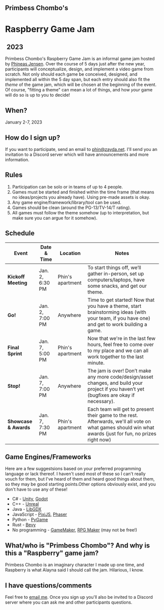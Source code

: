 ---
---

<div id="header">
<h2>Primbess Chombo's</h2>
<h1>Raspberry Game Jam</h1>
<h2 id="year">&nbsp;2023</h2>
</div>

Primbess Chombo's Raspberry Game Jam is an informal game jam hosted by [Phineas Jensen](/). Over the course of 5 days just after the new year, participants will conceptualize, design, and implement a video game from scratch. Not only should each game be conceived, designed, and implemented all within the 5 day span, but each entry should also fit the _theme_ of the game jam, which will be chosen at the beginning of the event. Of course, "fitting a theme" can mean a lot of things, and how _your_ game will do so is up to you to decide!

## When?

January 2-7, 2023

## How do I sign up?

If you want to participate, send an email to phin@zayda.net. I'll send you an invitation to a Discord server which will have announcements and more information.

## Rules
1. Participation can be solo or in teams of up to 4 people.
2. Games must be started and finished within the time frame (that means no ideas/projects you already have). Using pre-made assets is okay.
3. Any game engine/framework/library/tool can be used.
4. Games should be clean (around the PG-13/TV-14/T rating).
5. All games must follow the theme somehow (up to interpretation, but make sure you can argue for it somehow).

## Schedule

| Event                 | Date & Time     | Location         | Notes                                                                                                                                                     |
|-----------------------|-----------------|------------------|-----------------------------------------------------------------------------------------------------------------------------------------------------------|
| **Kickoff Meeting**   | Jan. 2, 6:30 PM | Phin's apartment | To start things off, we’ll gather in-person, set up computers/laptops, have some snacks, and get our theme.                                               |
| **Go!**               | Jan. 2, 7:00 PM | Anywhere         | Time to get started! Now that you have a theme, start brainstorming ideas (with your team, if you have one) and get to work building a game.              |
| **Final Sprint**      | Jan. 7, 5:00 PM | Phin's apartment | Now that we're in the last few hours, feel free to come over to my place and we can all work together to the last minute.                                 |
| **Stop!**             | Jan. 7, 7:00 PM | Anywhere         | The jam is over! Don’t make any more code/design/asset changes, and build your project if you haven’t yet (bugfixes are okay if necessary).               |
| **Showcase & Awards** | Jan. 7, 7:30 PM | Phin's apartment | Each team will get to present their game to the rest. Afterwards, we'll all vote on what games should win what awards (just for fun, no prizes right now) |

## Game Engines/Frameworks

Here are a few suggestsions based on your preferred programming language or lack thereof. I haven't used most of these so I can't really vouch for them, but I've heard of them and heard good things about them, so they may be good starting points.Other options obviously exist, and you don't have to use any of these!

- C# - [Unity](https://unity.com/), [Godot](http://godotengine.org/)
- C++ - [Unreal](http://unrealengine.com/)
- Java - [LibGDX](https://libgdx.com/)
- JavaScript - [PixiJS](https://pixijs.com/), [Phaser](https://phaser.io/)
- Python - [PyGame](https://www.pygame.org/)
- Rust - [Bevy](https://bevyengine.org/)
- No programming - [GameMaker](https://gamemaker.io/en), [RPG Maker](https://www.rpgmakerweb.com/) (may not be free!)

## What/who is "Primbess Chombo"? And why is this a "Raspberry" game jam?

Primbess Chombo is an imaginary character I made up one time, and Raspberry is what Alayna said I should call the jam. Hilarious, I know.

## I have questions/comments

Feel free to [email me](mailto:phin@zayda.net). Once you sign up you'll also be invited to a Discord server where you can ask me and other participants questions.
